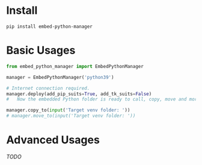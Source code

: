 # Install

```
pip install embed-python-manager
```

# Basic Usages

```python
from embed_python_manager import EmbedPythonManager

manager = EmbedPythonManager('python39')

# Internet connection required.
manager.deploy(add_pip_suits=True, add_tk_suits=False)
#   Now the embedded Python folder is ready to call, copy, move and more.

manager.copy_to(input('Target venv folder: '))
# manager.move_to(input('Target venv folder: '))

```

# Advanced Usages

*TODO*
